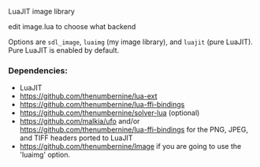 LuaJIT image library

edit image.lua to choose what backend

Options are `sdl_image`, `luaimg` (my image library), and `luajit` (pure LuaJIT).  Pure LuaJIT is enabled by default.

### Dependencies:

- LuaJIT 
- https://github.com/thenumbernine/lua-ext
- https://github.com/thenumbernine/lua-ffi-bindings
- https://github.com/thenumbernine/solver-lua (optional)
- https://github.com/malkia/ufo and/or https://github.com/thenumbernine/lua-ffi-bindings for the PNG, JPEG, and TIFF headers ported to LuaJIT 
- https://github.com/thenumbernine/Image if you are going to use the 'luaimg' option.
